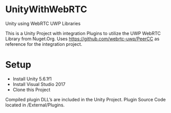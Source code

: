 # UnityWithWebRTC
Unity using WebRTC UWP Libraries

This is a Unity Project with integration Plugins to utilize the UWP WebRTC Library from Nuget.Org.
Uses https://github.com/webrtc-uwp/PeerCC as reference for the integration project.

# Setup

* Install Unity 5.6.1f1
* Install Visual Studio 2017
* Clone this Project

Compiled plugin DLL’s are included in the Unity Project.
Plugin Source Code located in /External/Plugins. 
